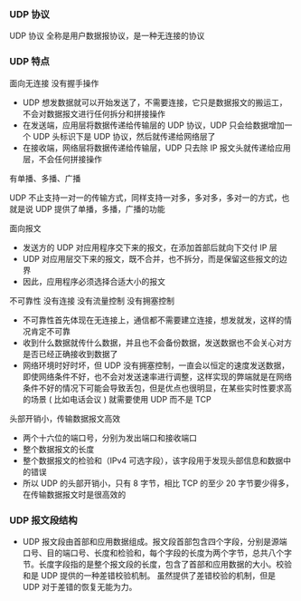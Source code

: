 ### UDP 协议

UDP 协议 全称是用户数据报协议，是一种无连接的协议

### UDP 特点

面向无连接 没有握手操作

- UDP 想发数据就可以开始发送了，不需要连接，它只是数据报文的搬运工，不会对数据报文进行任何拆分和拼接操作
- 在发送端，应用层将数据传递给传输层的 UDP 协议，UDP 只会给数据增加一个 UDP 头标识下是 UDP 协议，然后就传递给网络层了
- 在接收端，网络层将数据传递给传输层，UDP 只去除 IP 报文头就传递给应用层，不会任何拼接操作

有单播、多播、广播

UDP 不止支持一对一的传输方式，同样支持一对多，多对多，多对一的方式，也就是说 UDP 提供了单播，多播，广播的功能

面向报文

- 发送方的 UDP 对应用程序交下来的报文，在添加首部后就向下交付 IP 层
- UDP 对应用层交下来的报文，既不合并，也不拆分，而是保留这些报文的边界
- 因此，应用程序必须选择合适大小的报文

不可靠性 没有连接 没有流量控制 没有拥塞控制

- 不可靠性首先体现在无连接上，通信都不需要建立连接，想发就发，这样的情况肯定不可靠
- 收到什么数据就传什么数据，并且也不会备份数据，发送数据也不会关心对方是否已经正确接收到数据了
- 网络环境时好时坏，但 UDP 没有拥塞控制，一直会以恒定的速度发送数据，即使网络条件不好，也不会对发送速率进行调整，这样实现的弊端就是在网络条件不好的情况下可能会导致丢包，但是优点也很明显，在某些实时性要求高的场景 ( 比如电话会议 ) 就需要使用 UDP 而不是 TCP

头部开销小，传输数据报文高效

- 两个十六位的端口号，分别为发出端口和接收端口
- 整个数据报文的长度
- 整个数据报文的检验和（IPv4 可选字段），该字段用于发现头部信息和数据中的错误
- 所以 UDP 的头部开销小，只有 8 字节，相比 TCP 的至少 20 字节要少得多，在传输数据报文时是很高效的

### UDP 报文段结构

- UDP 报文段由首部和应用数据组成。报文段首部包含四个字段，分别是源端口号、目的端口号、长度和检验和，每个字段的长度为两个字节，总共八个字节。长度字段指的是整个报文段的长度，包含了首部和应用数据的大小。校验和是 UDP 提供的一种差错校验机制。 虽然提供了差错校验的机制，但是 UDP 对于差错的恢复无能为力。
